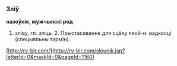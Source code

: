 ### Зліў
**назоўнік, мужчынскі род**

1. зліву, гл. зліць. 2. Прыстасаванне для сцёку якой-н. вадкасці (спецыяльны тэрмін).

<a rel="author">[http://rv-blr.com/](http://rv-blr.com/slounik.jsp?letterId=0&maskId=0&pageId=1160)</a>
